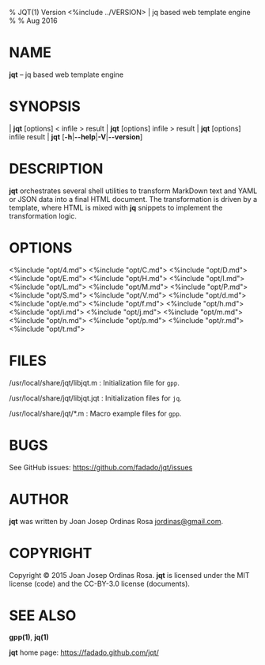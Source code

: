 % JQT(1) Version <%include ../VERSION> | jq based web template engine
%
% Aug 2016

# NAME

**jqt** – jq based web template engine

# SYNOPSIS

| **jqt** \[options] < infile > result
| **jqt** \[options] infile > result
| **jqt** \[options] infile result
| **jqt** \[**-h**|**--help**|**-V**|**--version**]

# DESCRIPTION

**jqt** orchestrates several shell utilities to transform MarkDown text and
YAML or JSON data into a final HTML document. The transformation is driven by a template,
where HTML is mixed with **jq** snippets to implement the transformation logic.

# OPTIONS

<%include "opt/4.md">
<%include "opt/C.md">
<%include "opt/D.md">
<%include "opt/E.md">
<%include "opt/H.md">
<%include "opt/I.md">
<%include "opt/L.md">
<%include "opt/M.md">
<%include "opt/P.md">
<%include "opt/S.md">
<%include "opt/V.md">
<%include "opt/d.md">
<%include "opt/e.md">
<%include "opt/f.md">
<%include "opt/h.md">
<%include "opt/i.md">
<%include "opt/j.md">
<%include "opt/m.md">
<%include "opt/n.md">
<%include "opt/p.md">
<%include "opt/r.md">
<%include "opt/t.md">

# FILES

/usr/local/share/jqt/libjqt.m
:   Initialization file for `gpp`.

/usr/local/share/jqt/libjqt.jqt
:   Initialization files for `jq`.

/usr/local/share/jqt/\*.m
:   Macro example files for `gpp`.

# BUGS

See GitHub issues: <https://github.com/fadado/jqt/issues>

# AUTHOR

**jqt** was written by Joan Josep Ordinas Rosa <jordinas@gmail.com>.

# COPYRIGHT

Copyright © 2015 Joan Josep Ordinas Rosa.
**jqt** is licensed under the MIT license (code) and the CC-BY-3.0 license (documents).

# SEE ALSO

**gpp(1)**, **jq(1)**

**jqt** home page: <https://fadado.github.com/jqt/>
